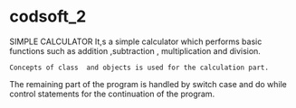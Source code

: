 # codsoft_2
SIMPLE CALCULATOR
    It,s a simple calculator which performs basic functions such as addition ,subtraction , multiplication and division.
    
    Concepts of class  and objects is used for the calculation part.
 The remaining part of the program is handled by switch case and do while control statements for the continuation of the program.
